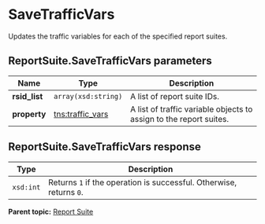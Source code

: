 # SaveTrafficVars

Updates the traffic variables for each of the specified report suites.

## ReportSuite.SaveTrafficVars parameters

|Name|Type|Description|
|----|----|-----------|
|**rsid\_list** |`array(xsd:string)` |A list of report suite IDs.|
|**property** |[tns:traffic\_vars](../../data_types/r_traffic_vars.md#) |A list of traffic variable objects to assign to the report suites.|

## ReportSuite.SaveTrafficVars response

|Type|Description|
|----|-----------|
|`xsd:int` |Returns `1` if the operation is successful. Otherwise, returns `0`.|

**Parent topic:** [Report Suite](../../methods/report_suite/c_api_admin_methods_repsuite.md)

